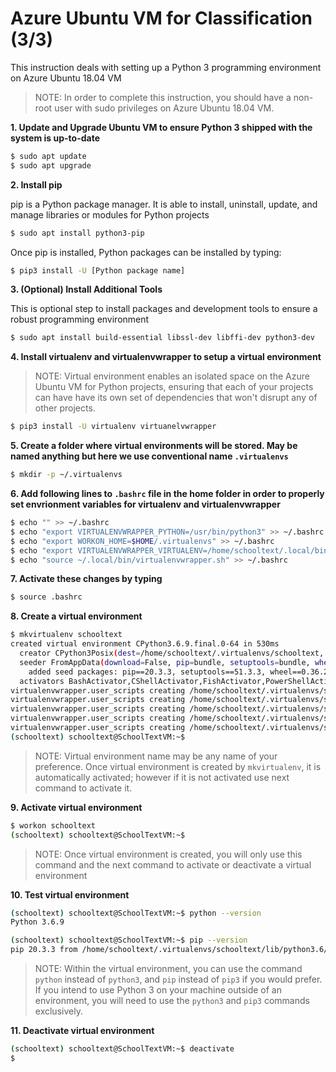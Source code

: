 # Azure Ubuntu VM for Classification (3/3)

This instruction deals with setting up a Python 3 programming environment on Azure Ubuntu 18.04 VM

> NOTE: In order to complete this instruction, you should have a non-root user with sudo privileges on Azure Ubuntu 18.04 VM.

**1. Update and Upgrade Ubuntu VM to ensure Python 3 shipped with the system is up-to-date**

```bash
$ sudo apt update
$ sudo apt upgrade
```

**2. Install pip**

pip is a Python package manager. It is able to install, uninstall, update, and manage libraries or modules for Python projects

```bash
$ sudo apt install python3-pip
```

Once pip is installed, Python packages can be installed by typing:

```bash
$ pip3 install -U [Python package name]
```

**3. (Optional) Install Additional Tools**

This is optional step to install packages and development tools to ensure a robust programming environment

```bash
$ sudo apt install build-essential libssl-dev libffi-dev python3-dev
```

**4. Install virtualenv and virtualenvwrapper to setup a virtual environment**

>  NOTE: Virtual environment enables an isolated space on the Azure Ubuntu VM for Python projects, ensuring that each of your projects can have have its own set of dependencies that won't disrupt any of other projects.

```bash
$ pip3 install -U virtualenv virtuanelvwrapper
```

**5. Create a folder where virtual environments will be stored. May be named anything but here we use conventional name `.virtualenvs`**

```bash
$ mkdir -p ~/.virtualenvs
```

**6. Add following lines to `.bashrc` file in the home folder in order to properly set envrionment variables for virtualenv and virtualenvwrapper**

```bash
$ echo "" >> ~/.bashrc
$ echo "export VIRTUALENVWRAPPER_PYTHON=/usr/bin/python3" >> ~/.bashrc
$ echo "export WORKON_HOME=$HOME/.virtualenvs" >> ~/.bashrc
$ echo "export VIRTUALENVWRAPPER_VIRTUALENV=/home/schooltext/.local/bin/virtualenv" >> ~/.bashrc
$ echo "source ~/.local/bin/virtualenvwrapper.sh" >> ~/.bashrc
```

**7. Activate these changes by typing**

```bash
$ source .bashrc
```

**8. Create a virtual environment**

```bash
$ mkvirtualenv schooltext
created virtual environment CPython3.6.9.final.0-64 in 530ms
  creator CPython3Posix(dest=/home/schooltext/.virtualenvs/schooltext, clear=False, no_vcs_ignore=False, global=False)
  seeder FromAppData(download=False, pip=bundle, setuptools=bundle, wheel=bundle, via=copy, app_data_dir=/home/schooltext/.local/share/virtualenv)
    added seed packages: pip==20.3.3, setuptools==51.3.3, wheel==0.36.2
  activators BashActivator,CShellActivator,FishActivator,PowerShellActivator,PythonActivator,XonshActivator
virtualenvwrapper.user_scripts creating /home/schooltext/.virtualenvs/schooltext/bin/predeactivate
virtualenvwrapper.user_scripts creating /home/schooltext/.virtualenvs/schooltext/bin/postdeactivate
virtualenvwrapper.user_scripts creating /home/schooltext/.virtualenvs/schooltext/bin/preactivate
virtualenvwrapper.user_scripts creating /home/schooltext/.virtualenvs/schooltext/bin/postactivate
virtualenvwrapper.user_scripts creating /home/schooltext/.virtualenvs/schooltext/bin/get_env_details
(schooltext) schooltext@SchoolTextVM:~$
```

> NOTE: Virtual environment name may be any name of your preference. Once virtual environment is created by `mkvirtualenv`, it is automatically activated; however if it is not activated use next command to activate it.

**9. Activate virtual environment**

```bash
$ workon schooltext
(schooltext) schooltext@SchoolTextVM:~$
```

>  NOTE: Once virtual environment is created, you will only use this command and the next command to activate or deactivate a virtual environment 

**10. Test virtual environment**

```bash
(schooltext) schooltext@SchoolTextVM:~$ python --version
Python 3.6.9

(schooltext) schooltext@SchoolTextVM:~$ pip --version
pip 20.3.3 from /home/schooltext/.virtualenvs/schooltext/lib/python3.6/site-packages/pip (python 3.6)
```

> NOTE: Within the virtual environment, you can use the command `python` instead of `python3`, and `pip` instead of `pip3` if you would prefer. If you intend to use Python 3 on your machine outside of an environment, you will need to use the `python3` and `pip3` commands exclusively.

**11. Deactivate virtual environment**

```bash
(schooltext) schooltext@SchoolTextVM:~$ deactivate
$
```

